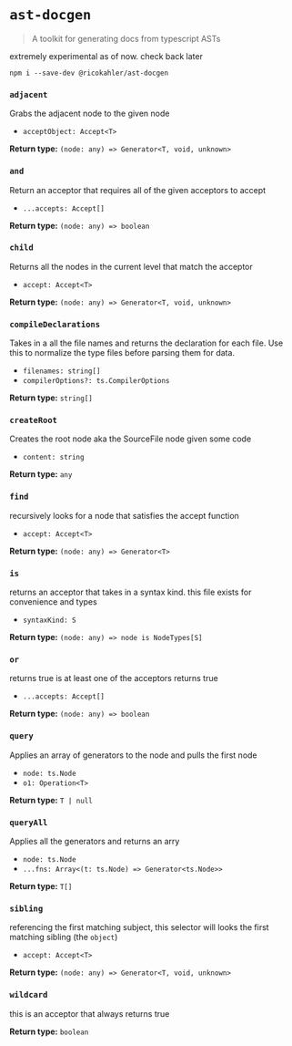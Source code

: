 # `ast-docgen`

> A toolkit for generating docs from typescript ASTs

extremely experimental as of now. check back later

```
npm i --save-dev @ricokahler/ast-docgen
```

<!-- START_DOCGEN -->

### `adjacent`

Grabs the adjacent node to the given node

- `acceptObject: Accept<T>`

**Return type:** `(node: any) => Generator<T, void, unknown>`

### `and`

Return an acceptor that requires all of the given acceptors to accept

- `...accepts: Accept[]`

**Return type:** `(node: any) => boolean`

### `child`

Returns all the nodes in the current level that match the acceptor

- `accept: Accept<T>`

**Return type:** `(node: any) => Generator<T, void, unknown>`

### `compileDeclarations`

Takes in a all the file names and returns the declaration for each file.
Use this to normalize the type files before parsing them for data.

- `filenames: string[]`
- `compilerOptions?: ts.CompilerOptions`

**Return type:** `string[]`

### `createRoot`

Creates the root node aka the SourceFile node given some code

- `content: string`

**Return type:** `any`

### `find`

recursively looks for a node that satisfies the accept function

- `accept: Accept<T>`

**Return type:** `(node: any) => Generator<T>`

### `is`

returns an acceptor that takes in a syntax kind. this file exists for
convenience and types

- `syntaxKind: S`

**Return type:** `(node: any) => node is NodeTypes[S]`

### `or`

returns true is at least one of the acceptors returns true

- `...accepts: Accept[]`

**Return type:** `(node: any) => boolean`

### `query`

Applies an array of generators to the node and pulls the first node

- `node: ts.Node`
- `o1: Operation<T>`

**Return type:** `T | null`

### `queryAll`

Applies all the generators and returns an arry

- `node: ts.Node`
- `...fns: Array<(t: ts.Node) => Generator<ts.Node>>`

**Return type:** `T[]`

### `sibling`

referencing the first matching subject, this selector will looks the first
matching sibling (the `object`)

- `accept: Accept<T>`

**Return type:** `(node: any) => Generator<T, void, unknown>`

### `wildcard`

this is an acceptor that always returns true

**Return type:** `boolean`
